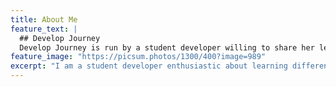 ```yaml
---
title: About Me
feature_text: |
  ## Develop Journey
  Develop Journey is run by a student developer willing to share her learning experience. 
feature_image: "https://picsum.photos/1300/400?image=989"
excerpt: "I am a student developer enthusiastic about learning different fields in programming and looking for my true passion🌟"
---
```

